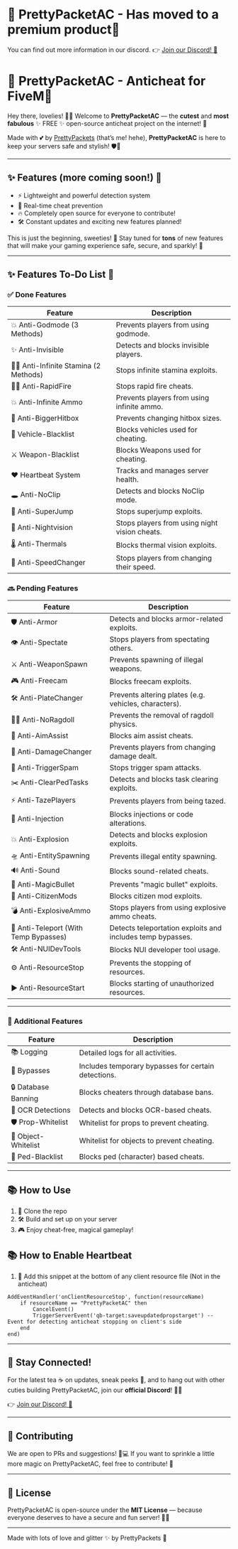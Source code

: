 # 💖 PrettyPacketAC - Has moved to a premium product💖
You can find out more information in our discord.
👉 [Join our Discord! 💬](https://discord.gg/XFwW3U42rK)




# 💖 PrettyPacketAC - Anticheat for FiveM💖

Hey there, lovelies! 🌸✨ Welcome to **PrettyPacketAC** — the **cutest** and **most fabulous** ✨ FREE ✨ open-source anticheat project on the internet! 🎀

Made with 💕 by [PrettyPackets](https://github.com/PrettyPackets) (that’s me! hehe), **PrettyPacketAC** is here to keep your servers safe and stylish! 🛡️🎀

---

## ✨ Features (more coming soon!) 🌟
- ⚡ Lightweight and powerful detection system
- 🎯 Real-time cheat prevention
- 🔥 Completely open source for everyone to contribute!
- 🛠️ Constant updates and exciting new features planned!

This is just the beginning, sweeties! 🌸 Stay tuned for **tons** of new features that will make your gaming experience safe, secure, and sparkly! 💎

---

## ✨ Features To-Do List 🌸

### ✅ Done Features

| Feature                        | Description                             |
|---------------------------------|-----------------------------------------|
| 💥 Anti-Godmode (3 Methods)     | Prevents players from using godmode.    |
| ✨ Anti-Invisible                | Detects and blocks invisible players.  |
| 🏃‍♂️ Anti-Infinite Stamina (2 Methods) | Stops infinite stamina exploits.    |
| 🏃‍♂️ Anti-RapidFire             | Stops rapid fire cheats.               |
| 💥 Anti-Infinite Ammo           | Prevents players from using infinite ammo. |
| 🦸 Anti-BiggerHitbox            | Prevents changing hitbox sizes.        |
| 🚙 Vehicle-Blacklist            | Blocks vehicles used for cheating.     |
| ⚔️ Weapon-Blacklist            | Blocks Weapons used for cheating.     |
| ❤️ Heartbeat System             | Tracks and manages server health.       |
| 🕳️ Anti-NoClip                 | Detects and blocks NoClip mode.        |
| 🚀 Anti-SuperJump               | Stops superjump exploits.              |
| 🌙 Anti-Nightvision             | Stops players from using night vision cheats. |
| 🌡️ Anti-Thermals               | Blocks thermal vision exploits.        |
| 🏃 Anti-SpeedChanger            | Stops players from changing their speed. |

### 🔜 Pending Features

| Feature                        | Description                             |
|---------------------------------|-----------------------------------------|
| 🛡️ Anti-Armor                  | Detects and blocks armor-related exploits. |
| 👁️ Anti-Spectate               | Stops players from spectating others.  |
| ⚔️ Anti-WeaponSpawn             | Prevents spawning of illegal weapons.  |
| 🎮 Anti-Freecam                 | Blocks freecam exploits.               |
| 🛠️ Anti-PlateChanger           | Prevents altering plates (e.g. vehicles, characters). |
| 🏃‍♀️ Anti-NoRagdoll            | Prevents the removal of ragdoll physics. |
| 🎯 Anti-AimAssist               | Blocks aim assist cheats.              |
| 🔨 Anti-DamageChanger           | Prevents players from changing damage dealt. |
| 🧨 Anti-TriggerSpam             | Stops trigger spam attacks.            |
| ✂️ Anti-ClearPedTasks           | Detects and blocks task clearing exploits. |
| ⚡ Anti-TazePlayers              | Prevents players from being tazed.     |
| 💉 Anti-Injection               | Blocks injections or code alterations. |
| 💥 Anti-Explosion               | Detects and blocks explosion exploits. |
| 🛸 Anti-EntitySpawning          | Prevents illegal entity spawning.      |
| 🔊 Anti-Sound                   | Blocks sound-related cheats.           |
| 🎯 Anti-MagicBullet             | Prevents "magic bullet" exploits.      |
| 👾 Anti-CitizenMods             | Blocks citizen mod exploits.           |
| 💣 Anti-ExplosiveAmmo           | Stops players from using explosive ammo cheats. |
| 🚧 Anti-Teleport (With Temp Bypasses) | Detects teleportation exploits and includes temp bypasses. |
| 🛠️ Anti-NUIDevTools             | Blocks NUI developer tool usage.      |
| ⚙️ Anti-ResourceStop            | Prevents the stopping of resources.    |
| ▶️ Anti-ResourceStart           | Blocks starting of unauthorized resources. |

---

### 🌟 Additional Features

| Feature                        | Description                             |
|---------------------------------|-----------------------------------------|
| 📚 Logging                      | Detailed logs for all activities.      |
| 💫 Bypasses                     | Includes temporary bypasses for certain detections. |
| 🔒 Database Banning             | Blocks cheaters through database bans. |
| 🧐 OCR Detections               | Detects and blocks OCR-based cheats.   |
| 🛡️ Prop-Whitelist               | Whitelist for props to prevent cheating. |
| 🚗 Object-Whitelist             | Whitelist for objects to prevent cheating. |
| 👤 Ped-Blacklist                | Blocks ped (character) based cheats.   |


---


## 📚 How to Use
1. 🌟 Clone the repo
2. 🛠️ Build and set up on your server
3. 🎮 Enjoy cheat-free, magical gameplay!

## 📚 How to Enable Heartbeat
1. 🌟 Add this snippet at the bottom of any client resource file (Not in the anticheat)
```
AddEventHandler('onClientResourceStop', function(resourceName)
    if resourceName == "PrettyPacketAC" then
        CancelEvent()
        TriggerServerEvent('qb-target:saveupdatedpropstarget') -- Event for detecting anticheat stopping on client's side
    end
end)
```

---

## 💬 Stay Connected!
For the latest tea ☕ on updates, sneak peeks 👀, and to hang out with other cuties building PrettyPacketAC, join our **official Discord**! 🎀✨

👉 [Join our Discord! 💬](https://discord.gg/XFwW3U42rK)

---

## 🦄 Contributing
We are open to PRs and suggestions! 🌸💻
If you want to sprinkle a little more magic on PrettyPacketAC, feel free to contribute! 💖

---

## 🌈 License
PrettyPacketAC is open-source under the **MIT License** — because everyone deserves to have a secure and fun server! 🎀✨

---

Made with lots of love and glitter ✨ by PrettyPackets 💖
